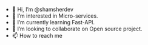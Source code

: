 - 👋 Hi, I’m @shamsherdev
- 👀 I’m interested in Micro-services.
- 🌱 I’m currently learning Fast-API.
- 💞️ I’m looking to collaborate on Open source project.
- 📫 How to reach me 

<!---
shamsherdev/shamsherdev is a ✨ special ✨ repository because its `README.md` (this file) appears on your GitHub profile.
You can click the Preview link to take a look at your changes.
--->

